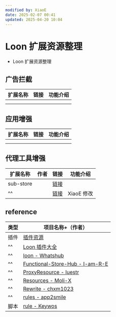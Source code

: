 ```yaml
---
modified by: XiaoE
date: 2025-02-07 00:41
updated: 2025-04-20 10:04
---
```

# Loon 扩展资源整理
- Loon 扩展资源整理

## 广告拦截

| 扩展名称 | 链接  | 功能介绍 |
| ---- | --- | ---- |
|      |     |      |
|      |     |      |

## 应用增强

| 扩展名称      | 链接  | 功能介绍 |
| --------- | --- | ---- |
|           |     |      |
|           |     |      |

## 代理工具增强

| 扩展名称      | 作者  | 链接                                                                                                     | 功能介绍     |
| --------- | --- | ------------------------------------------------------------------------------------------------------ | -------- |
| sub-store |     | [链接](https://raw.githubusercontent.com/sub-store-org/Sub-Store/master/config/Loon.plugin)              |          |
| ^^        |     | [链接](https://raw.githubusercontent.com/LaolunsiG/PCR/refs/heads/main/Extensions/Loon/sub-store.plugin) | XiaoE 修改 |

## reference

| 类型  | 项目名称+（作者）                                                                           |
| --- | ----------------------------------------------------------------------------------- |
| 插件  | [插件资源](http://loon-plugin/)                                                         |
| ^^  | [Loon 插件大全](https://github.com/luestr/ProxyResource/blob/main/README.md/)<br>       |
| ^^  | [loon - Whatshub](https://whatshub.top/loon)                                        |
| ^^  | [Functional-Store-Hub - I-am-R-E](https://github.com/I-am-R-E/Functional-Store-Hub) |
| ^^  | [ProxyResource - luestr](https://github.com/luestr/ProxyResource)                   |
| ^^  | [Resources - Moli-X](https://github.com/Moli-X/Resources)                           |
| ^^  | [Rewrite - chxm1023](https://github.com/chxm1023/Rewrite)                           |
| ^^  | [rules - app2smile](https://github.com/app2smile/rules)                             |
| 脚本  | [rule - Keywos](https://github.com/Keywos/rule)                                     |
